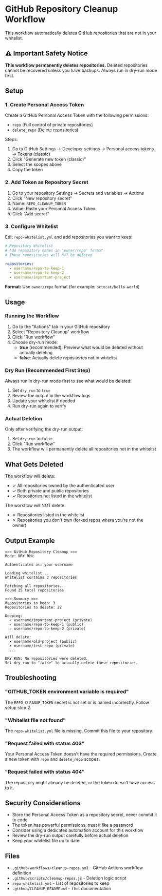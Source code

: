 # GitHub Repository Cleanup Workflow

This workflow automatically deletes GitHub repositories that are not in your whitelist.

## ⚠️ Important Safety Notice

**This workflow permanently deletes repositories.** Deleted repositories cannot be recovered unless you have backups. Always run in dry-run mode first.

## Setup

### 1. Create Personal Access Token

Create a GitHub Personal Access Token with the following permissions:

- `repo` (Full control of private repositories)
- `delete_repo` (Delete repositories)

Steps:
1. Go to GitHub Settings → Developer settings → Personal access tokens → Tokens (classic)
2. Click "Generate new token (classic)"
3. Select the scopes above
4. Copy the token

### 2. Add Token as Repository Secret

1. Go to your repository Settings → Secrets and variables → Actions
2. Click "New repository secret"
3. Name: `REPO_CLEANUP_TOKEN`
4. Value: Paste your Personal Access Token
5. Click "Add secret"

### 3. Configure Whitelist

Edit `repo-whitelist.yml` and add repositories you want to keep:

```yaml
# Repository Whitelist
# Add repository names in 'owner/repo' format
# These repositories will NOT be deleted

repositories:
  - username/repo-to-keep-1
  - username/repo-to-keep-2
  - username/important-project
```

**Format:** Use `owner/repo` format (for example: `octocat/hello-world`)

## Usage

### Running the Workflow

1. Go to the "Actions" tab in your GitHub repository
2. Select "Repository Cleanup" workflow
3. Click "Run workflow"
4. Choose dry-run mode:
   - **true** (recommended): Preview what would be deleted without actually deleting
   - **false**: Actually delete repositories not in whitelist

### Dry Run (Recommended First Step)

Always run in dry-run mode first to see what would be deleted:

1. Set `dry_run` to `true`
2. Review the output in the workflow logs
3. Update your whitelist if needed
4. Run dry-run again to verify

### Actual Deletion

Only after verifying the dry-run output:

1. Set `dry_run` to `false`
2. Click "Run workflow"
3. The workflow will permanently delete all repositories not in the whitelist

## What Gets Deleted

The workflow will delete:
- ✓ All repositories owned by the authenticated user
- ✓ Both private and public repositories
- ✓ Repositories not listed in the whitelist

The workflow will NOT delete:
- ✗ Repositories listed in the whitelist
- ✗ Repositories you don't own (forked repos where you're not the owner)

## Output Example

```
=== GitHub Repository Cleanup ===
Mode: DRY RUN

Authenticated as: your-username

Loading whitelist...
Whitelist contains 3 repositories

Fetching all repositories...
Found 25 total repositories

=== Summary ===
Repositories to keep: 3
Repositories to delete: 22

Keeping:
  ✓ username/important-project (private)
  ✓ username/repo-to-keep-1 (public)
  ✓ username/repo-to-keep-2 (private)

Will delete:
  ✗ username/old-project (public)
  ✗ username/test-repo (private)
  ...

DRY RUN: No repositories were deleted.
Set dry_run to "false" to actually delete these repositories.
```

## Troubleshooting

### "GITHUB_TOKEN environment variable is required"

The `REPO_CLEANUP_TOKEN` secret is not set or is named incorrectly. Follow setup step 2.

### "Whitelist file not found"

The `repo-whitelist.yml` file is missing. Commit this file to your repository.

### "Request failed with status 403"

Your Personal Access Token doesn't have the required permissions. Create a new token with `repo` and `delete_repo` scopes.

### "Request failed with status 404"

The repository might already be deleted, or the token doesn't have access to it.

## Security Considerations

- Store the Personal Access Token as a repository secret, never commit it to code
- The token has powerful permissions, treat it like a password
- Consider using a dedicated automation account for this workflow
- Review the dry-run output carefully before actual deletion
- Keep your whitelist file up to date

## Files

- `.github/workflows/cleanup-repos.yml` - GitHub Actions workflow definition
- `.github/scripts/cleanup-repos.js` - Deletion logic script
- `repo-whitelist.yml` - List of repositories to keep
- `.github/CLEANUP_README.md` - This documentation
